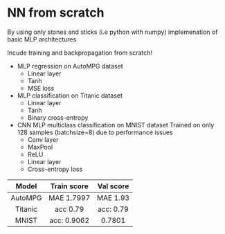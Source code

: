 # NN from scratch
By using only stones and sticks (i.e python with numpy) implemenation of basic MLP architectures

Incude training and backpropagation from scratch!

- MLP regression on AutoMPG dataset
  - Linear layer
  - Tanh
  - MSE loss
- MLP classification on Titanic dataset
  - Linear layer
  - Tanh
  - Binary cross-entropy
- CNN MLP multiclass classification on MNIST dataset
Trained on only 128 samples (batchsize=8) due to performance issues
  - Conv layer 
  - MaxPool
  - ReLU
  - Linear layer
  - Cross-entropy loss

|Model|Train score|Val score|
|:-------------:|:-------------:|:-------------:|
|AutoMPG|MAE 1.7997|MAE 1.93|
|Titanic|acc 0.79|acc: 0.79|
|MNIST |acc: 0.9062|0.7801|
